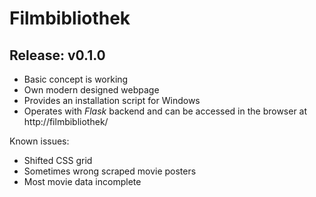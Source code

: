 
# Filmbibliothek

## Release: v0.1.0

- Basic concept is working
- Own modern designed webpage
- Provides an installation script for Windows
- Operates with *Flask* backend and can be accessed in the browser at http://filmbibliothek/

Known issues:
- Shifted CSS grid
- Sometimes wrong scraped movie posters
- Most movie data incomplete
